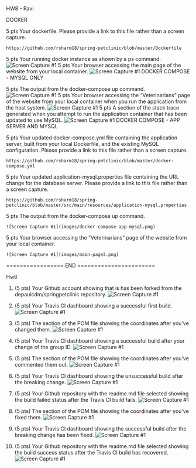 HW8 - Ravi

DOCKER 

5 pts Your dockerfile. Please provide a link to this file rather than a screen capture.
	
	https://github.com/rsharm18/spring-petclinic/blob/master/Dockerfile
	
5 pts Your running docker instance as shown by a ps command. 
	![Screen Capture #1](images/docker_ps.png)
5 pts Your browser accessing the main page of the website from your local container. 
	![Screen Capture #1](images/main-page1.png)
DOCKER COMPOSE - MYSQL ONLY 

5 pts The output from the docker-compose up command. 
	![Screen Capture #1](images/docker-compose-mysql.png)
5 pts Your browser accessing the “Veterinarians” page of the website from your local container when you run the application from the host system. 
	![Screen Capture #1](images/main-page2.png)
5 pts A section of the stack trace generated when you attempt to run the application container that has been updated to use MySQL. 
	![Screen Capture #1](images/strack-trace.png)
DOCKER COMPOSE - APP SERVER AND MYSQL 

5 pts Your updated docker-compose.yml file containing the application server, built from your local Dockerfile, and the existing MySQL configuration. Please provide a link to this file rather than a screen capture.
	
	https://github.com/rsharm18/spring-petclinic/blob/master/docker-compose.yml
	
5 pts Your updated application-mysql.properties file containing the URL change for the database server. Please provide a link to this file rather than a screen capture. 
	
	https://github.com/rsharm18/spring-petclinic/blob/master/src/main/resources/application-mysql.properties
	
5 pts The output from the docker-compose up command. 

	![Screen Capture #1](images/docker-compose-app-mysql.png)
	
5 pts Your browser accessing the “Veterinarians” page of the website from your local container.

	![Screen Capture #1](images/main-page3.png)




================= END =======================

Hw6

1. (5 pts) Your Github account showing that is has been forked from the depaulcdm/springpetclinic repository.
	 ![Screen Capture #1](images/1_githb_forked.png)
	
2. (5 pts) Your Travis CI dashboard showing a successful first build.
	 ![Screen Capture #1](images/2_travis_success_build.png)
	
3. (5 pts) The section of the POM file showing the coordinates after you’ve changed them.
	 ![Screen Capture #1](images/3_pom_co0rdinate_updates.png)
	
4. (5 pts) Your Travis CI dashboard showing a successful build after your change of the group ID.
	 ![Screen Capture #1](images/4_travis_success_build.png)

5. (5 pts) The section of the POM file showing the coordinates after you’ve commented them out.
	 ![Screen Capture #1](images/5_pom_commented_mvn_coordinates.png)

6. (5 pts) Your Travis CI dashboard showing the unsuccessful build after the breaking change.
	 ![Screen Capture #1](images/6_travis_error_build.png)

7. (5 pts) Your Github repository with the readme.md file selected showing the build failed status after the Travis CI build fails.
	 ![Screen Capture #1](images/7_github_build_status.png)

8. (5 pts) The section of the POM file showing the coordinates after you’ve fixed them.
	 ![Screen Capture #1](images/8_pom_Uncommented_mvn_coordinates.png)

9. (5 pts) Your Travis CI dashboard showing the successful build after the breaking change has been fixed.
	 ![Screen Capture #1](images/9_travis_success_after_update.png)

10. (5 pts) Your Github repository with the readme.md file selected showing the build success status after the Travis CI build has recovered.
	 ![Screen Capture #1](images/10_git_readme_build_status_success.png)
